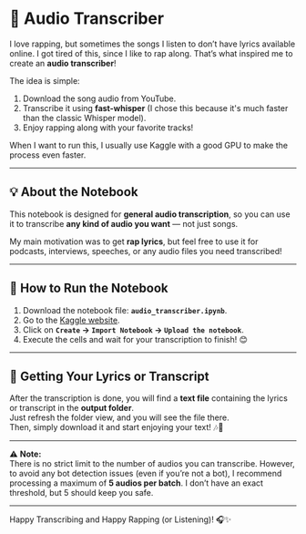 # 🎤 Audio Transcriber

I love rapping, but sometimes the songs I listen to don’t have lyrics available online. I got tired of this, since I like to rap along. That’s what inspired me to create an **audio transcriber**!

The idea is simple:  
1. Download the song audio from YouTube.  
2. Transcribe it using **fast-whisper** (I chose this because it's much faster than the classic Whisper model).  
3. Enjoy rapping along with your favorite tracks!

When I want to run this, I usually use Kaggle with a good GPU to make the process even faster.

---

## 💡 About the Notebook

This notebook is designed for **general audio transcription**, so you can use it to transcribe **any kind of audio you want** — not just songs.  

My main motivation was to get **rap lyrics**, but feel free to use it for podcasts, interviews, speeches, or any audio files you need transcribed!

---

## 🚀 How to Run the Notebook

1. Download the notebook file: **`audio_transcriber.ipynb`**.
2. Go to the [Kaggle website](https://www.kaggle.com/).
3. Click on **`Create` → `Import Notebook` → `Upload the notebook`**.
4. Execute the cells and wait for your transcription to finish! 😊

---

## 💬 Getting Your Lyrics or Transcript

After the transcription is done, you will find a **text file** containing the lyrics or transcript in the **output folder**.  
Just refresh the folder view, and you will see the file there.  
Then, simply download it and start enjoying your text! 🎶📝

---

⚠️ **Note:**  
There is no strict limit to the number of audios you can transcribe. However, to avoid any bot detection issues (even if you’re not a bot), I recommend processing a maximum of **5 audios per batch**. I don’t have an exact threshold, but 5 should keep you safe.

---

Happy Transcribing and Happy Rapping (or Listening)! 🎧✨
